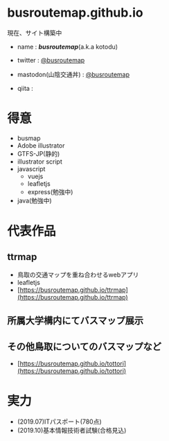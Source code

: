 # busroutemap.github.io
現在、サイト構築中

- name : ***busroutemap***(a.k.a kotodu)

- twitter : [@busroutemap](https://twitter.com/busroutemap)
- mastodon(山陰交通丼) : [@busroutemap](https://mstdn.sanin.link/@busroutemap)
- qiita : 

# 得意
- busmap
- Adobe illustrator
- GTFS-JP(静的)
- illustrator script
- javascript
    - vuejs
    - leafletjs
    - express(勉強中)
- java(勉強中)

# 代表作品
## ttrmap
- 鳥取の交通マップを重ね合わせるwebアプリ
- leafletjs
- [https://busroutemap.github.io/ttrmap](https://busroutemap.github.io/ttrmap)

## 所属大学構内にてバスマップ展示

## その他鳥取についてのバスマップなど
- [https://busroutemap.github.io/tottori](https://busroutemap.github.io/tottori)

# 実力
- (2019.07)ITパスポート(780点)
- (2019.10)基本情報技術者試験(合格見込)

